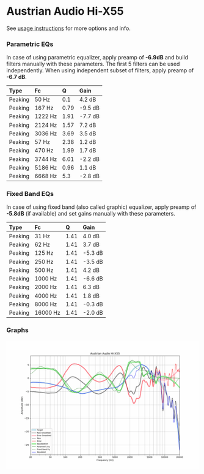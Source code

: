 # Austrian Audio Hi-X55
See [usage instructions](https://github.com/jaakkopasanen/AutoEq#usage) for more options and info.

### Parametric EQs
In case of using parametric equalizer, apply preamp of **-6.9dB** and build filters manually
with these parameters. The first 5 filters can be used independently.
When using independent subset of filters, apply preamp of **-6.7 dB**.

| Type    | Fc      |    Q | Gain    |
|:--------|:--------|:-----|:--------|
| Peaking | 50 Hz   | 0.1  | 4.2 dB  |
| Peaking | 167 Hz  | 0.79 | -9.5 dB |
| Peaking | 1222 Hz | 1.91 | -7.7 dB |
| Peaking | 2124 Hz | 1.57 | 7.2 dB  |
| Peaking | 3036 Hz | 3.69 | 3.5 dB  |
| Peaking | 57 Hz   | 2.38 | 1.2 dB  |
| Peaking | 470 Hz  | 1.99 | 1.7 dB  |
| Peaking | 3744 Hz | 6.01 | -2.2 dB |
| Peaking | 5186 Hz | 0.96 | 1.1 dB  |
| Peaking | 6668 Hz | 5.3  | -2.8 dB |

### Fixed Band EQs
In case of using fixed band (also called graphic) equalizer, apply preamp of **-5.8dB**
(if available) and set gains manually with these parameters.

| Type    | Fc       |    Q | Gain    |
|:--------|:---------|:-----|:--------|
| Peaking | 31 Hz    | 1.41 | 4.0 dB  |
| Peaking | 62 Hz    | 1.41 | 3.7 dB  |
| Peaking | 125 Hz   | 1.41 | -5.3 dB |
| Peaking | 250 Hz   | 1.41 | -3.5 dB |
| Peaking | 500 Hz   | 1.41 | 4.2 dB  |
| Peaking | 1000 Hz  | 1.41 | -6.6 dB |
| Peaking | 2000 Hz  | 1.41 | 6.3 dB  |
| Peaking | 4000 Hz  | 1.41 | 1.8 dB  |
| Peaking | 8000 Hz  | 1.41 | -0.3 dB |
| Peaking | 16000 Hz | 1.41 | -2.0 dB |

### Graphs
![](./Austrian%20Audio%20Hi-X55.png)